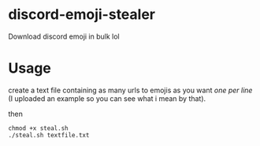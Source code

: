 # discord-emoji-stealer
Download discord emoji in bulk lol


# Usage

create a text file containing as many urls to emojis as you want *one per line* (I uploaded an example so you can see what i mean by that).

then

```
chmod +x steal.sh
./steal.sh textfile.txt

```
